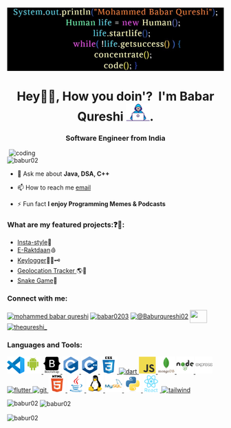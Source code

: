 [![MasterHead](https://github.com/Babur02/Babur02/blob/main/CoverPhoto.jpg)]()
<h1 align="center">Hey🙋‍♂️, How you doin'?&nbsp; I'm Babar Qureshi  <img src="https://github.com/Babur02/Babur02/blob/a12f21e2bd173e06c83d0ef75bc3569b47709821/Developer.gif"  height="40">. </h1>
<h3 align="center">Software Engineer from India</h3>
<img align = "right" width = "500" alt="coding" src="https://th.bing.com/th/id/OIP.30fuPl3x9KvMB2ZYW0k7owHaEK?pid=ImgDet&rs=1">

<p align="left"> <img src="https://komarev.com/ghpvc/?username=babur02&label=Profile%20views&color=0e75b6&style=flat" alt="babur02" /> </p>

- 💬 Ask me about **Java, DSA, C++**

- 📫 How to reach me <a href="baburqureshi002@gmail.com">email</a>

- ⚡ Fun fact **I enjoy Programming Memes & Podcasts**

### What are my featured projects:❓🚀:
- [Insta-style](https://github.com/Babur02/Insta-Style-WebApp.git)📱
- [E-Raktdaan](https://github.com/Babur02/E-Raktdaan.git)🩸   
- [Keylogger](https://github.com/Babur02/Keylogger.git)👨‍💻🗝️  
- [Geolocation Tracker ](https://github.com/Babur02/Geolocation-Tracker.git)🌎📍    
- [Snake Game](https://github.com/Babur02/Snake-Game.git)🐍     

<h3 align="left">Connect with me:</h3>
<p align="left">
<a href="https://www.linkedin.com/in/babar02" target="blank"><img align="center" src="https://raw.githubusercontent.com/rahuldkjain/github-profile-readme-generator/master/src/images/icons/Social/linked-in-alt.svg" alt="mohammed babar qureshi" height="30" width="40" /></a>
<a href="https://www.leetcode.com/babar0203" target="blank"><img align="center" src="https://raw.githubusercontent.com/rahuldkjain/github-profile-readme-generator/master/src/images/icons/Social/leet-code.svg" alt="babar0203" height="30" width="40" /></a>
<a href="https://twitter.com/Baburqureshi02" target="blank"><img align="center" src="https://raw.githubusercontent.com/rahuldkjain/github-profile-readme-generator/master/src/images/icons/Social/twitter.svg" alt="@Baburqureshi02" height="30" width="40" /></a>
<a href = "mailto: baburqureshi02@gmail.com"><img align="center" src="https://seeklogo.com/images/G/gmail-new-2020-logo-32DBE11BB4-seeklogo.com.png" height="30" width="40" /></a>
<a href="https://instagram.com/thequreshi_" target="blank"><img align="center" src="https://raw.githubusercontent.com/rahuldkjain/github-profile-readme-generator/master/src/images/icons/Social/instagram.svg" alt="thequreshi_" height="30" width="40" /></a>

</p>

<h3 align="left">Languages and Tools:</h3>
<img align="left" alt="Visual Studio Code" width="40px" src="https://raw.githubusercontent.com/github/explore/80688e429a7d4ef2fca1e82350fe8e3517d3494d/topics/visual-studio-code/visual-studio-code.png" />
<p align="left"> <a href="https://developer.android.com" target="_blank" rel="noreferrer"> <img src="https://raw.githubusercontent.com/devicons/devicon/master/icons/android/android-original-wordmark.svg" alt="android" width="40" height="40"/> </a> <a href="https://getbootstrap.com" target="_blank" rel="noreferrer"> <img src="https://raw.githubusercontent.com/devicons/devicon/master/icons/bootstrap/bootstrap-plain-wordmark.svg" alt="bootstrap" width="40" height="40"/> </a> <a href="https://www.cprogramming.com/" target="_blank" rel="noreferrer"> <img src="https://raw.githubusercontent.com/devicons/devicon/master/icons/c/c-original.svg" alt="c" width="40" height="40"/> </a> <a href="https://www.w3schools.com/cpp/" target="_blank" rel="noreferrer"> <img src="https://raw.githubusercontent.com/devicons/devicon/master/icons/cplusplus/cplusplus-original.svg" alt="cplusplus" width="40" height="40"/> </a> <a href="https://www.w3schools.com/css/" target="_blank" rel="noreferrer"> <img src="https://raw.githubusercontent.com/devicons/devicon/master/icons/css3/css3-original-wordmark.svg" alt="css3" width="40" height="40"/> </a> <a href="https://dart.dev" target="_blank" rel="noreferrer"> <img src="https://www.vectorlogo.zone/logos/dartlang/dartlang-icon.svg" alt="dart" width="40" height="40"/> </a> <a href="https://developer.mozilla.org/en-US/docs/Web/JavaScript" target="_blank" rel="noreferrer"> <img src="https://raw.githubusercontent.com/devicons/devicon/master/icons/javascript/javascript-original.svg" alt="javascript" width="40" height="40"/> </a> <a href="https://www.mongodb.com/" target="_blank" rel="noreferrer"> <img src="https://raw.githubusercontent.com/devicons/devicon/master/icons/mongodb/mongodb-original-wordmark.svg" alt="mongodb" width="40" height="40"/> </a> <a href="https://nodejs.org" target="_blank" rel="noreferrer"> <img src="https://raw.githubusercontent.com/devicons/devicon/master/icons/nodejs/nodejs-original-wordmark.svg" alt="nodejs" width="40" height="40"/> </a> <a href="https://expressjs.com" target="_blank" rel="noreferrer"> <img src="https://raw.githubusercontent.com/devicons/devicon/master/icons/express/express-original-wordmark.svg" alt="express" width="40" height="40"/> </a> <a href="https://flutter.dev" target="_blank" rel="noreferrer"> <img src="https://www.vectorlogo.zone/logos/flutterio/flutterio-icon.svg" alt="flutter" width="40" height="40"/> </a> <a href="https://git-scm.com/" target="_blank" rel="noreferrer"> <img src="https://www.vectorlogo.zone/logos/git-scm/git-scm-icon.svg" alt="git" width="40" height="40"/> </a>  <a href="https://www.w3.org/html/" target="_blank" rel="noreferrer"> <img src="https://raw.githubusercontent.com/devicons/devicon/master/icons/html5/html5-original-wordmark.svg" alt="html5" width="40" height="40"/> </a> <a href="https://www.java.com" target="_blank" rel="noreferrer"> <img src="https://raw.githubusercontent.com/devicons/devicon/master/icons/java/java-original.svg" alt="java" width="40" height="40"/> </a> <a href="https://www.linux.org/" target="_blank" rel="noreferrer"> <img src="https://raw.githubusercontent.com/devicons/devicon/master/icons/linux/linux-original.svg" alt="linux" width="40" height="40"/> </a> <a href="https://www.mysql.com/" target="_blank" rel="noreferrer"> <img src="https://raw.githubusercontent.com/devicons/devicon/master/icons/mysql/mysql-original-wordmark.svg" alt="mysql" width="40" height="40"/> </a> <a href="https://www.python.org" target="_blank" rel="noreferrer"> <img src="https://raw.githubusercontent.com/devicons/devicon/master/icons/python/python-original.svg" alt="python" width="40" height="40"/> </a> <a href="https://reactjs.org/" target="_blank" rel="noreferrer"> <img src="https://raw.githubusercontent.com/devicons/devicon/master/icons/react/react-original-wordmark.svg" alt="react" width="40" height="40"/> </a> <a href="https://tailwindcss.com/" target="_blank" rel="noreferrer"> <img src="https://www.vectorlogo.zone/logos/tailwindcss/tailwindcss-icon.svg" alt="tailwind" width="40" height="40"/> </a> </p>

<p><img align="left" src="https://github-readme-stats.vercel.app/api/top-langs?username=babur02&show_icons=true&locale=en&layout=compact&theme=tokyonight" alt="babur02" /></p>

<p>&nbsp;<img align="center" src="https://github-readme-stats.vercel.app/api?username=babur02&show_icons=true&locale=en&theme=tokyonight" alt="babur02" /></p>

<p><img align="center" src="https://github-readme-streak-stats.herokuapp.com/?user=babur02&&theme=tokyonight" alt="babur02" /></p>
